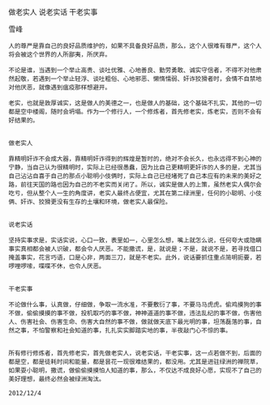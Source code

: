 做老实人 说老实话 干老实事

雪峰


    人的尊严是靠自己的良好品质维护的，如果不具备良好品质，那么，这个人很难有尊严，这个人将会被这个世界的人所鄙夷，所厌弃。

    不论是谁，当遇到一个举止高贵、谈吐优雅、心地善良、勤劳勇敢、诚实守信者，不得不对他肃然起敬，若遇到一个举止轻浮、谈吐粗俗、心地邪恶、懒惰懦弱、奸诈狡猾者时，会情不自禁地对他厌恶，就像遇到瘟疫那样想避开。

    老实，也就是敦厚诚实，这是做人的美德之一，也是做人的基础，这个基础不扎实，其他的一切都是空中楼阁，随时会坍塌。作为一个修行人，一个修炼者，首先修老实，炼老实，否则不会有好结果的。


    做老实人

    靠精明奸诈不会成大器，靠精明奸诈得到的辉煌是暂时的，绝对不会长久，也永远得不到心神的宁静，当自己认为很精明时，实际上已经很愚蠢，因为比自己更精明更奸诈的人多的是，尤其当自己沾沾自喜于自己的那点小聪明小伎俩时，实际上自己已经堵死了自己本应有的未来的美好之路，前往天国的路也因为自己的不老实而关闭了。所以，诚实是做人的上策，虽然老实人偶尔会吃亏，但从整个人一生的角度讲，老实人最终占便宜，尤其在第二绿洲里，任何的小聪明、小伎俩、奸诈、狡猾更没有生存的土壤和环境，做老实人最保险。


    说老实话

    坚持实事求是，实话实说，心口一致，表里如一，心里怎么想，嘴上就怎么说，任何夸大或隐瞒事实真相都会被人识破，都会令人厌恶。不能撒谎，是，就说是；不是，就说不是，若寻找借口掩盖事实，花言巧语，口是心非，两面三刀，就是不老实。此外，说话要抓住重点简明扼要，若啰哩啰嗦，喋喋不休，也令人厌恶。


    干老实事

    不论做什么事，认真做，仔细做，争取一流水准，不要敷衍了事，不要马马虎虎。偷鸡摸狗的事不做，偷偷摸摸的事不做，投机取巧的事不做，神神道道的事不做，违法乱纪的事不做，伤害他人、伤害社会、伤害生命、伤害大自然的事不做，做就做天底下最光明的事，坦荡磊落的事，自然之事，不怕警察和社会知道的事，扎扎实实脚踏实地的事，半夜敲门心不惊的事。


    所有修行修炼者，首先修老实，首先做老实人，说老实话，干老实事，这一点若做不到，后面的都是空，都是徒耗时间和能量，都是昙花一现很难结果的，都没用。尤其是进驻绿洲的禅院草，如果耍小聪明，撒谎，做偷偷摸摸怕人知道的事，那么，不仅达不成良好心愿，实现不了自己的美好理想，最终必然会被绿洲淘汰。

    2012/12/4



